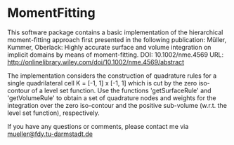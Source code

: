 # MomentFitting
This software package contains a basic implementation of the hierarchical
moment-fitting approach first presented in the following publication:
Müller, Kummer, Oberlack: Highly accurate surface and volume integration on
implicit domains by means of moment-fitting.
DOI: 10.1002/nme.4569
URL: http://onlinelibrary.wiley.com/doi/10.1002/nme.4569/abstract

The implementation considers the construction of quadrature rules for a
single quadrilateral cell K = [-1, 1] x [-1, 1] which is cut by the zero
iso-contour of a level set function. Use the functions 'getSurfaceRule'
and 'getVolumeRule' to obtain a set of quadrature nodes and weights for the
integration over the zero iso-contour and the positive sub-volume (w.r.t.
the level set function), respectively.

If you have any questions or comments, please contact me via
mueller@fdy.tu-darmstadt.de
